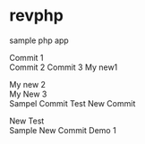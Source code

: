 revphp
======

sample php app

Commit 1  
Commit 2
Commit 3
My new1

My new 2  
My New 3  
Sampel Commit Test
New Commit

New Test  
Sample
New Commit
Demo 1
